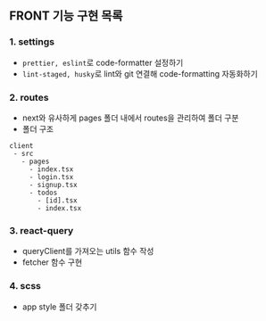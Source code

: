 ## FRONT 기능 구현 목록

### 1. settings

- `prettier, eslint`로 code-formatter 설정하기
- `lint-staged, husky`로 lint와 git 연결해 code-formatting 자동화하기

### 2. routes

- next와 유사하게 pages 폴더 내에서 routes을 관리하여 폴더 구분
- 폴더 구조

```
client
 - src
   - pages
     - index.tsx
     - login.tsx
     - signup.tsx
     - todos
       - [id].tsx
       - index.tsx

```

### 3. react-query

- queryClient를 가져오는 utils 함수 작성
- fetcher 함수 구현

### 4. scss

- app style 폴더 갖추기
